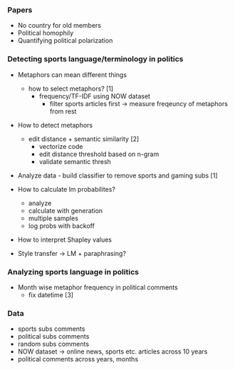 ### Papers
- No country for old members
- Political homophily
- Quantifying political polarization

### Detecting sports language/terminology in politics

- Metaphors can mean different things
    - how to select metaphors?  [1]
        - frequency/TF-IDF using NOW dataset
            - filter sports articles first -> measure freqeuncy of metaphors from rest

- How to detect metaphors
    - edit distance + semantic similarity  [2]
        - vectorize code
        - edit distance threshold based on n-gram
        - validate semantic thresh

- Analyze data 
        - build classifier to remove sports and gaming subs  [1]

- How to calculate lm probabilites?
    - analyze
    - calculate with generation
    - multiple samples
    - log probs with backoff

- How to interpret Shapley values

- Style transfer -> LM + paraphrasing?


### Analyzing sports language in politics

- Month wise metaphor frequency in political comments
    - fix datetime  [3]


### Data

- sports subs comments
- political subs comments
- random subs comments
- NOW dataset -> online news, sports etc. articles across 10 years
- political comments across years, months